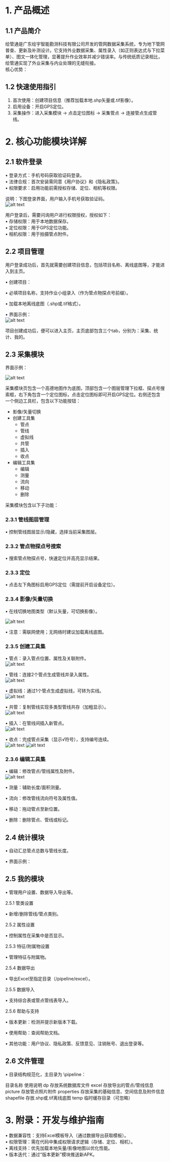 
# 1. 产品概述

## 1.1 产品简介

绘管通是广东绘宇智能勘测科技有限公司开发的管网数据采集系统，专为地下管网普查、更新及补测设计。它支持外业数据采集、属性录入（如正则表达式与下拉菜单）、图文一体化管理，显著提升作业效率并减少错误率。与传统纸质记录相比，绘管通实现了外业采集与内业处理的无缝衔接。  
核心优势：  


## 1.2 快速使用指引

1. 首次使用：创建项目信息（推荐加载本地.shp矢量或.tif影像）。  
2. 启用设备：开启GPS定位。  
3. 采集操作：进入采集模块 → 点击定位图标 → 采集管点 → 连接管点生成管线。  

# 2. 核心功能模块详解

## 2.1 软件登录
• 登录方式：手机号码获取验证码登录。  
• 法律合规：首次安装需同意《用户协议》和《隐私政策》。  
• 权限要求：启用功能前需授权存储、定位、相机等权限。  

  
说明：下图登录界面，用户输入手机号获取验证码。  
![alt text](image.png)

用户登录后，需要问询用户进行权限授权，授权如下：  
• 存储权限：用于本地数据保存。  
• 定位权限：用于GPS定位功能。  
• 相机权限：用于拍摄管点附件。  

  

## 2.2 项目管理
用户登录成功后，首先就需要创建项目信息，包括项目名称、离线底图等，才能进入到主页。

• 创建项目：  

  • 必填项目名称，支持作业小组录入（作为管点物探点号前缀）。  

  • 加载本地离线底图（.shp或.tif格式）。  

• 界面示例：  
![alt text](image-1.png)

项目创建成功后，便可以进入主页，主页底部包含三个tab，分别为：采集、统计、我的。
  

## 2.3 采集模块

界面示例：

![alt text](image-2.png)

采集模块页包含一个高德地图作为底图，顶部包含一个图层管理下拉框、探点号搜索框，右下角包含一个定位图标，点击定位图标即可开启GPS定位。右侧还包含一个侧边工具栏，包含以下功能按钮：
- 影像/矢量切换
- 创建工具集
  - 管点
  - 管线
  - 虚拟线
  - 共管
  - 插入
  - 收点
- 编辑工具集
  - 编辑
  - 测量
  - 流向
  - 移动
  - 删除

采集模块包含以下子功能：  

### 2.3.1 管线图层管理

• 控制管线图层显示/隐藏，选择当前采集图层。  

### 2.3.2 管点物探点号搜索

• 搜索管点物探点号，快速定位并高亮显示结果。  

  

### 2.3.3 定位

• 点击左下角图标启用GPS定位（需提前开启设备定位）。  

  

### 2.3.4 影像/矢量切换

• 在线切换地图类型（默认矢量，可切换影像）。 

![alt text](image-3.png)

• 注意：需联网使用；无网络时建议加载离线底图。  

  

### 2.3.5 创建工具集

• 管点：录入管点位置、属性及关联附件。  
![alt text](image-4.png)
    
• 管线：连接2个管点生成管线并录入属性。  
![alt text](image-5.png)
    
• 虚拟线：通过1个管点生成虚拟线，可转为实线。  
![alt text](image-6.png)
    
• 共管：复制管线实现多类型管线共存（加粗显示）。  
![alt text](image-7.png)
    
• 插入：在管线间插入新管点。  
![alt text](image-8.png)
    
• 收点：完成管点采集（显示√符号），支持编号连续。  
![alt text](image-9.png)
![alt text](image-10.png)    
    

### 2.3.6 编辑工具集

• 编辑：修改管点/管线属性及附件。  
![alt text](image-11.png)
    
• 测量：辅助长度/面积测量。  

    
• 流向：修改管线流向符号及属性值。  

    
• 移动：拖动管点至新位置。  

    
• 删除：删除管点、管线或标记。  

    

## 2.4 统计模块

• 自动汇总管点总数与管线长度。  

• 界面示例：  

  

## 2.5 我的模块

• 管理用户设置、数据导入导出等。  

  

2.5.1 管类设置

• 新增/删除管线/管点类别。  

  

2.5.2 属性设置

• 控制属性在采集中是否显示。  

  

2.5.3 特征/附属物设置

• 管理特征与附属物。  

  

2.5.4 数据导出

• 导出Excel至指定目录（/pipeline/excel）。  

  

2.5.5 数据导入

• 支持综合表或管点管线表导入。  

  

2.5.6 帮助与支持

• 版本更新：检测并提示新版本下载。  

• 使用帮助：查阅帮助文档。  

    
• 其他功能：用户协议、隐私政策、反馈意见、注销账号、退出登录等。  

## 2.6 文件管理

• 目录结构规范化，主目录为 \pipeline：  

  目录名称 使用说明
dp 存放系统数据库文件
excel 存放导出的管点/管线信息
picture 存放管点照片附件
properties 存放采集的基础信息、空间信息及附件信息
shapefile 存放.shp或.tif离线底图
temp 临时缓存目录（可忽略）
  
# 3. 附录：开发与维护指南
• 数据兼容性：支持Excel模板导入（通过数据导出获取模板）。  
• 权限管理：需在代码中集成权限请求逻辑（存储、定位、相机）。  
• 离线支持：优先加载本地矢量/影像地图以优化性能。  
• 版本迭代：通过“版本更新”模块推送新APK。  